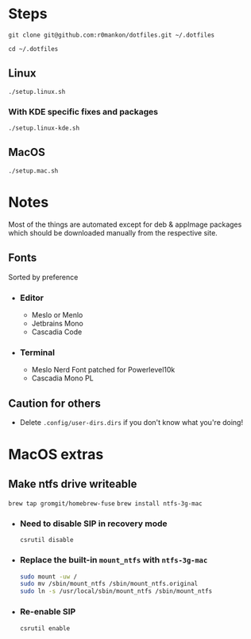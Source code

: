 # Steps

`git clone git@github.com:r0mankon/dotfiles.git ~/.dotfiles`

`cd ~/.dotfiles`

## Linux
`./setup.linux.sh`

### With KDE specific fixes and packages
`./setup.linux-kde.sh`

## MacOS

`./setup.mac.sh`

# Notes

Most of the things are automated except for deb & appImage packages which should be downloaded manually from the respective site.

## Fonts

Sorted by preference

- ### Editor

  - Meslo or Menlo
  - Jetbrains Mono
  - Cascadia Code

- ### Terminal

  - Meslo Nerd Font patched for Powerlevel10k
  - Cascadia Mono PL

## Caution for others

- Delete `.config/user-dirs.dirs` if you don't know what you're doing!

# MacOS extras

## Make ntfs drive writeable

`brew tap gromgit/homebrew-fuse`
`brew install ntfs-3g-mac`

- ### Need to disable SIP in recovery mode

   `csrutil disable`

- ### Replace the built-in `mount_ntfs` with `ntfs-3g-mac`

   ```sh
   sudo mount -uw /
   sudo mv /sbin/mount_ntfs /sbin/mount_ntfs.original
   sudo ln -s /usr/local/sbin/mount_ntfs /sbin/mount_ntfs
   ```

- ### Re-enable SIP

   `csrutil enable`
